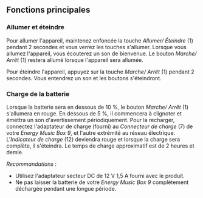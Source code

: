 ## Fonctions principales

### Allumer et éteindre

Pour allumer l'appareil, maintenez enfoncée la touche *Allumer/ Éteindre* (1) pendant 2 secondes et vous verrez les touches s'allumer. Lorsque vous allumez l'appareil, vous écouterez un son de bienvenue. Le bouton *Marche/ Arrêt* (1) restera allumé lorsque l'appareil sera allumée.

Pour éteindre l'appareil, appuyez sur la touche *Marche/ Arrêt* (1) pendant 2 secondes. Vous entendrez un son et les boutons s'éteindront.

### Charge de la batterie

Lorsque la batterie sera en dessous de 10 %, le bouton *Marche/ Arrêt* (1) s'allumera en rouge. En dessous de 5 %, il commencera à clignoter et émettra un son d'avertissement périodiquement. Pour la recharger, connectez l'adaptateur de charge (fourni) au *Connecteur de charge* (7) de votre *Energy Music Box 9*, et l'autre extrémité au réseau électrique. L'*Indicateur de charge* (12) deviendra rouge et lorsque la charge sera complète, il s'éteindra. Le temps de charge approximatif est de 2 heures et demie.

*Recommandations* :

- Utilisez l'adaptateur secteur DC de 12 V 1,5 A fourni avec le produit.
- Ne pas laisser la batterie de votre *Energy Music Box 9* complètement déchargée pendant une longue période. 
